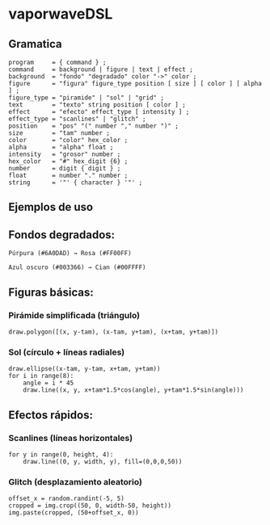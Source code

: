 # vaporwaveDSL

## Gramatica
```
program     = { command } ;
command     = background | figure | text | effect ;
background  = "fondo" "degradado" color "->" color ;
figure      = "figura" figure_type position [ size ] [ color ] [ alpha ] ;
figure_type = "piramide" | "sol" | "grid" ;
text        = "texto" string position [ color ] ;
effect      = "efecto" effect_type [ intensity ] ;
effect_type = "scanlines" | "glitch" ;
position    = "pos" "(" number "," number ")" ;
size        = "tam" number ;
color       = "color" hex_color ;
alpha       = "alpha" float ;
intensity   = "grosor" number ;
hex_color   = "#" hex_digit {6} ;
number      = digit { digit } ;
float       = number "." number ;
string      = '"' { character } '"' ;
```
## Ejemplos de uso

## Fondos degradados:
```
Púrpura (#6A0DAD) → Rosa (#FF00FF)

Azul oscuro (#003366) → Cian (#00FFFF)
```

## Figuras básicas:

### Pirámide simplificada (triángulo)
```
draw.polygon([(x, y-tam), (x-tam, y+tam), (x+tam, y+tam)])
```

### Sol (círculo + líneas radiales)
```
draw.ellipse((x-tam, y-tam, x+tam, y+tam))
for i in range(8):
    angle = i * 45
    draw.line((x, y, x+tam*1.5*cos(angle), y+tam*1.5*sin(angle)))
```

## Efectos rápidos:

### Scanlines (líneas horizontales)
```
for y in range(0, height, 4):
    draw.line((0, y, width, y), fill=(0,0,0,50))
```

### Glitch (desplazamiento aleatorio)
```
offset_x = random.randint(-5, 5)
cropped = img.crop((50, 0, width-50, height))
img.paste(cropped, (50+offset_x, 0))
```